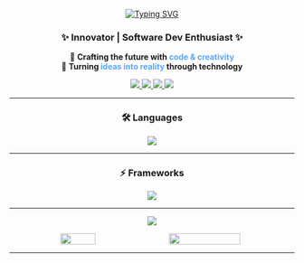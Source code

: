 <div align="center">

  [![Typing SVG](https://readme-typing-svg.demolab.com?font=Fira+Code&size=30&pause=500&color=58A6FF&center=true&vCenter=true&width=600&lines=Hello+There+%F0%9F%91%8B;I'm+Zaki!;Welcome+To+My+Profile)](https://git.io/typing-svg)

<h3 align="center">✨ Innovator | Software Dev Enthusiast ✨</h3>
<p align="center">
  🔹 <b>Crafting the future with <span style="color:#58A6FF;">code & creativity</span></b> <br>
  🔹 <b>Turning <span style="color:#58A6FF;">ideas into reality</span> through technology</b>
</p>

  <p>
    <a href="https://instagram.com/zakifalihin">
      <img src="https://img.shields.io/badge/Instagram-%23E4405F.svg?logo=Instagram&logoColor=white" />
    </a>
    <a href="https://linkedin.com/in/zakifalihin">
      <img src="https://img.shields.io/badge/LinkedIn-%230077B5.svg?logo=linkedin&logoColor=white" />
    </a>
    <a href="mailto:zakifalihin05@gmail.com">
      <img src="https://img.shields.io/badge/Email-D14836?logo=gmail&logoColor=white" />
    </a>
    <a href="https://discord.com/users/zakifalihin">
      <img src="https://img.shields.io/badge/Discord-5865F2?logo=discord&logoColor=white" />
    </a>
  </p>
  
  ---
  
  ### 🛠️ Languages
  <a href="https://skillicons.dev">
    <img src="https://skillicons.dev/icons?i=cpp,java,javascript,php,dart,py" />
  </a>

  ---
  
  ### ⚡ Frameworks
  <a href="https://skillicons.dev">
    <img src="https://skillicons.dev/icons?i=laravel,spring,flutter" />
  </a>

  ---  
  
  ![](https://github-profile-trophy.vercel.app/?username=zakifalihin&theme=radical&no-frame=false&no-bg=true&margin-w=3)
  

  <div align="center" style="display: flex; flex-direction: row; justify-content: center; gap: 10px;">

  <img src="https://github-readme-stats.vercel.app/api/top-langs/?username=zakifalihin&layout=compact&langs_count=10&theme=dark" width="35%"/>
  
  <img src="https://github-readme-stats.vercel.app/api?username=zakifalihin&show_icons=true&theme=tokyonight&include_all_commits=true&count_private=true" width="50%"/>

</div>

  ---
